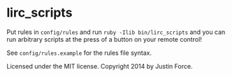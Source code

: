 lirc_scripts
============

Put rules in `config/rules` and run `ruby -Ilib bin/lirc_scripts` and you can
run arbitrary scripts at the press of a button on your remote control!

See `config/rules.example` for the rules file syntax.

Licensed under the MIT license. Copyright 2014 by Justin Force.
